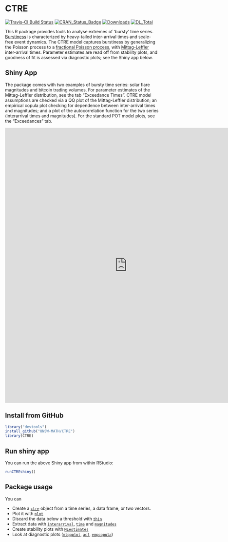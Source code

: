 
<!-- README.md is generated from README.Rmd. Please edit that file -->

# CTRE

[![Travis-CI Build
Status](https://api.travis-ci.org/UNSW-MATH/CTRE.svg?branch=master)](https://travis-ci.org/UNSW-MATH/CTRE)
[![CRAN\_Status\_Badge](http://www.r-pkg.org/badges/version/CTRE)](https://cran.r-project.org/package=CTRE)
[![Downloads](http://cranlogs.r-pkg.org/badges/CTRE)](https://cran.r-project.org/package=CTRE)
[![DL\_Total](http://cranlogs.r-pkg.org/badges/grand-total/CTRE?color=blue)](https://cran.r-project.org/package=CTRE)

This R package provides tools to analyse extremes of ‘bursty’ time
series. [Burstiness](https://en.wikipedia.org/wiki/Burstiness) is
characterized by heavy-tailed inter-arrival times and scale-free event
dynamics. The CTRE model captures burstiness by generalizing the Poisson
process to a [fractional Poisson
process](https://en.wikipedia.org/wiki/Fractional_Poisson_process), with
[Mittag-Leffler](https://strakaps.github.io/MittagLeffleR/)
inter-arrival times. Parameter estimates are read off from stability
plots, and goodness of fit is assessed via diagnostic plots; see the
Shiny app below.

## Shiny App

The package comes with two examples of bursty time series: solar flare
magnitudes and bitcoin trading volumes. For parameter estimates of the
Mittag-Leffler distribution, see the tab “Exceedance Times”. CTRE model
assumptions are checked via a QQ plot of the Mittag-Leffler
distribution; an empirical copula plot checking for dependence between
inter-arrival times and magnitudes; and a plot of the autocorrelation
function for the two series (interarrival times and magnitudes). For the
standard POT model plots, see the “Exceedances”
tab.

<div>

<iframe src="https://strakaps.shinyapps.io/ctre-app/" style="border: none; width: 800px; height: 900px">

</iframe>

</div>

## Install from GitHub

``` r
library("devtools")
install_github("UNSW-MATH/CTRE")
library(CTRE)
```

## Run shiny app

You can run the above Shiny app from within RStudio:

``` r
runCTREshiny()
```

## Package usage

You can

  - Create a [`ctre`](/CTRE/reference/ctre.html) object from a time
    series, a data frame, or two vectors.
  - Plot it with [`plot`](/CTRE/reference/plot.ctre.html)
  - Discard the data below a threshold with
    [`thin`](/CTRE/reference/thin.html)
  - Extract data with
    [`interarrival`](/CTRE/reference/interarrival.html),
    [`time`](/CTRE/reference/time.html) and
    [`magnitudes`](/CTRE/reference/magnitudes.html)
  - Create stability plots with
    [`MLestimates`](/CTRE/reference/MLestimates.html)
  - Look at diagnostic plots
    ([`mlqqplot`](/CTRE/reference/mlqqplot.html),
    [`acf`](/CTRE/reference/acf.html),
    [`empcopula`](/CTRE/reference/empcopula.html))
